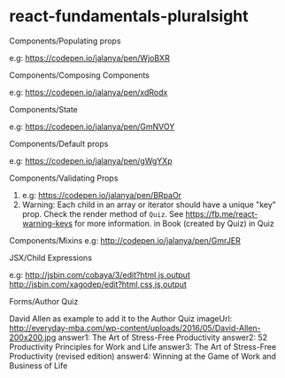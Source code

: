 # react-fundamentals-pluralsight

Components/Populating props

e.g: https://codepen.io/jalanya/pen/WjoBXR

Components/Composing Components

e.g: https://codepen.io/jalanya/pen/xdRodx

Components/State

e.g: https://codepen.io/jalanya/pen/GmNVOY

Components/Default props

e.g: https://codepen.io/jalanya/pen/gWgYXp

Components/Validating Props

1. e.g: https://codepen.io/jalanya/pen/BRpaOr
2. Warning: Each child in an array or iterator should have a unique "key" prop. Check the render method of `Quiz`. See https://fb.me/react-warning-keys for more information.
    in Book (created by Quiz)
    in Quiz

Components/Mixins
e.g: http://codepen.io/jalanya/pen/GmrJER

JSX/Child Expressions

e.g: http://jsbin.com/cobaya/3/edit?html,js,output
http://jsbin.com/xagodep/edit?html,css,js,output


Forms/Author Quiz

David Allen as example to add it to the Author Quiz
imageUrl: http://everyday-mba.com/wp-content/uploads/2016/05/David-Allen-200x200.jpg
answer1: The Art of Stress-Free Productivity
answer2: 52 Productivity Principles for Work and Life
answer3: The Art of Stress-Free Productivity (revised edition)
answer4: Winning at the Game of Work and Business of Life
